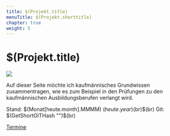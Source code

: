 ```yaml
---
title: $(Projekt.title)
menuTitle: $(Projekt.shorttitle)
chapter: true
weight: 5
---
```


# $(Projekt.title)

![](/images/$(Projekt.cover))

Auf dieser Seite möchte ich kaufmännisches Grundwissen zusammentragen, wie es zum Beispiel in
den Prüfungen zu den kaufmännischen Ausbildungsberufen verlangt wird.

Stand: $(Monat[heute.month].MMMM) $(heute.year)$(br)$(br)
Git: $(GetShortGITHash "")$(br)



[Termine](termine.html)
